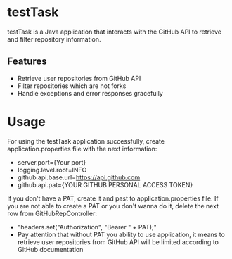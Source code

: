 # testTask
testTask is a Java application that interacts with the GitHub API to retrieve and filter repository information.

## Features

- Retrieve user repositories from GitHub API
- Filter repositories which are not forks
- Handle exceptions and error responses gracefully

# Usage

For using the testTask application successfully, create application.properties file with the next information:

- server.port={Your port}
- logging.level.root=INFO
- github.api.base.url=https://api.github.com
- github.api.pat={YOUR GITHUB PERSONAL ACCESS TOKEN}

If you don't have a PAT, create it and past to application.properties file.
If you are not able to create a PAT or you don't wanna do it, delete the next row from GitHubRepController:
- "headers.set("Authorization", "Bearer " + PAT);"
- Pay attention that without PAT you ability to use application, it means to retrieve user repositories from GitHub API will be limited according to GitHub documentation
